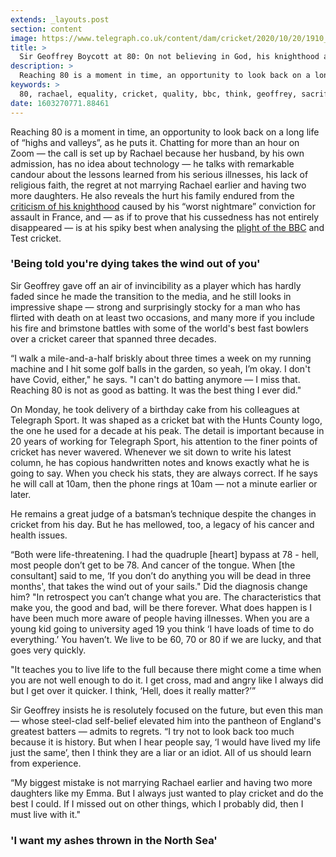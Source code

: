```yaml
--- 
extends: _layouts.post 
section: content 
image: https://www.telegraph.co.uk/content/dam/cricket/2020/10/20/1910_BOYCOTT_LEAD_trans_NvBQzQNjv4BqqVzuuqpFlyLIwiB6NTmJwfSM8Sv5nIxQonD2k-JCC_U.jpg?impolicy=logo-overlay 
title: > 
  Sir Geoffrey Boycott at 80: On not believing in God, his knighthood and the BBC sacrificing 'quality for equality' 
description: > 
  Reaching 80 is a moment in time, an opportunity to look back on a long life of “highs and valleys”, as he puts it.If he says he will call at 10am, then the phone rings at 10am — not a minute earlier or later.We live to be 60, 70 or 80 if we are lucky, and that goes very quickly."It teaches you to live life to the full because there might come a time when you are not well enough to do it.“My biggest mistake is not marrying Rachael earlier and having two more daughters like my Emma. 
keywords: > 
  80, rachael, equality, cricket, quality, bbc, think, geoffrey, sacrificing, life, sir, believing, best, dont, having, god, live, earlier, knighthood, boycott 
date: 1603270771.88461 
--- 
```

<div><p>Reaching 80 is a moment in time, an opportunity to look back on a long life of &#8220;highs and valleys&#8221;, as he puts it. Chatting for more than an hour on Zoom &#8212;&#160;the call is set up by Rachael because her husband, by his own admission, has no idea about technology &#8212;&#160;he talks with remarkable candour about the lessons learned from his serious illnesses, his lack of religious faith, the regret at not marrying Rachael earlier and having two more daughters. He also reveals the hurt his family endured from the <a href="https://www.telegraph.co.uk/cricket/2019/10/01/sir-geoffrey-boycott-deserves-knighthood-now-have-mike-brearley/">criticism of his knighthood</a> caused by his &#8220;worst nightmare&#8221; conviction for assault in France, and &#8212; as if to prove that his cussedness has not entirely disappeared &#8212;&#160;is at his spiky best when analysing the <a href="https://www.telegraph.co.uk/cricket/2020/08/03/starved-cricket-lockdown-has-given-new-life-sports-great-literature/">plight of the BBC</a> and Test cricket.</p>
<h3>'Being told you're dying takes the wind out of you'</h3>
<p>Sir Geoffrey gave off an air of invincibility as a player which has hardly faded since he made the transition to the media, and he still looks in impressive shape &#8212;&#160;strong and surprisingly stocky for a man who has flirted with death on at least two occasions, and many more if you include his fire and brimstone battles with some of the world's best fast bowlers over a cricket career that spanned three decades.</p>
<p>&#8220;I walk a mile-and-a-half briskly about three times a week on my running machine and I hit some golf balls in the garden, so yeah, I&#8217;m okay. I don't have Covid, either," he says. "I can't do batting anymore &#8212; I miss that. Reaching 80 is not as good as batting. It was the best thing I ever did."</p>
<p>On Monday, he took delivery of a birthday cake from his colleagues at Telegraph Sport. It was shaped as a cricket bat with the Hunts County logo, the one he used for a decade at his peak. The detail is important because in 20 years of working for Telegraph Sport, his attention to the finer points of cricket has never wavered. Whenever we sit down to write his latest column, he has copious handwritten notes and knows exactly what he is going to say. When you check his stats, they are always correct. If he says he will call at 10am, then the phone rings at 10am &#8212;&#160;not a minute earlier or later.</p>
<p>He remains a great judge of a batsman&#8217;s technique despite the changes in cricket from his day. But he has mellowed, too, a legacy of his cancer and health issues.</p>
<p>&#8220;Both were life-threatening. I had the quadruple [heart] bypass at 78 - hell, most people don&#8217;t get to be 78. And cancer of the tongue. When [the consultant] said to me, &#8216;If you don&#8217;t do anything you will be dead in three months', that takes the wind out of your sails." Did the diagnosis change him? "In retrospect you can&#8217;t change what you are. The characteristics that make you, the good and bad, will be there forever. What does happen is I have been much more aware of people having illnesses. When you are a young kid going to university aged 19 you think &#8216;I have loads of time to do everything.&#8217; You haven&#8217;t. We live to be 60, 70 or 80 if we are lucky, and that goes very quickly.</p>
<p>"It teaches you to live life to the full because there might come a time when you are not well enough to do it. I get cross, mad and angry like I always did but I get over it quicker. I think, &#8216;Hell, does it really matter?&#8217;&#8221;</p>
<p>Sir Geoffrey insists he is resolutely focused on the future, but even this man &#8212;&#160;whose steel-clad self-belief elevated him into the pantheon of England's greatest batters &#8212; admits to regrets. &#8220;I try not to look back too much because it is history. But when I hear people say, &#8216;I would have lived my life just the same&#8217;, then I think they are a liar or an idiot. All of us should learn from experience.</p>
<p>&#8220;My biggest mistake is not marrying Rachael earlier and having two more daughters like my Emma. But I always just wanted to play cricket and do the best I could. If I missed out on other things, which I probably did, then I must live with it."</p>
<h3>'I want my ashes thrown in the North Sea'</h3>
</div>